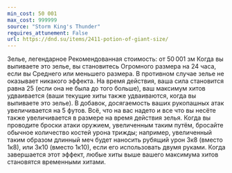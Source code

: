 ```yaml
---
min_cost: 50 001
max_cost: 999999
source: "Storm King's Thunder"
requires_attunement: False
url: https://dnd.su/items/2411-potion-of-giant-size/
---
```


Зелье, легендарное
Рекомендованная стоимость: от 50 001 зм
Когда вы выпиваете это зелье, вы становитесь Огромного размера на 24 часа, если вы Среднего или меньшего размера. В противном случае зелье не оказывает никакого эффекта. На время действия, ваша сила становится равна 25 (если она не была до того больше), ваш максимум хитов удваивается (ваши текущие хиты также удваиваются, когда вы выпиваете это зелье). В добавок, досягаемость ваших рукопашных атак увеличивается на 5 футов.
Всё, что на вас надето и все что вы несёте также увеличивается в размере на время действия зелья. Когда вы проводите броски атаки оружием, увеличенным таким путём, бросайте обычное количество костей урона трижды; например, увеличенный таким образом длинный меч будет наносить рубящий урон 3к8 (вместо 1к8), или 3к10 (вместо 1к10), если его использовать двумя руками.
Когда завершается этот эффект, любые хиты выше вашего максимума хитов становятся временными хитами.